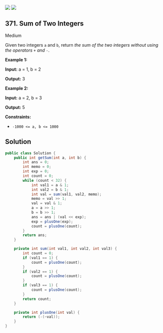 [![](https://img.shields.io/github/stars/javadev/LeetCode-in-Java?label=Stars&style=flat-square)](https://github.com/javadev/LeetCode-in-Java)
[![](https://img.shields.io/github/forks/javadev/LeetCode-in-Java?label=Fork%20me%20on%20GitHub%20&style=flat-square)](https://github.com/javadev/LeetCode-in-Java/fork)

## 371\. Sum of Two Integers

Medium

Given two integers `a` and `b`, return _the sum of the two integers without using the operators_ `+` _and_ `-`.

**Example 1:**

**Input:** a = 1, b = 2

**Output:** 3

**Example 2:**

**Input:** a = 2, b = 3

**Output:** 5

**Constraints:**

*   `-1000 <= a, b <= 1000`

## Solution

```java
public class Solution {
    public int getSum(int a, int b) {
        int ans = 0;
        int memo = 0;
        int exp = 0;
        int count = 0;
        while (count < 32) {
            int val1 = a & 1;
            int val2 = b & 1;
            int val = sum(val1, val2, memo);
            memo = val >> 1;
            val = val & 1;
            a = a >> 1;
            b = b >> 1;
            ans = ans | (val << exp);
            exp = plusOne(exp);
            count = plusOne(count);
        }
        return ans;
    }

    private int sum(int val1, int val2, int val3) {
        int count = 0;
        if (val1 == 1) {
            count = plusOne(count);
        }
        if (val2 == 1) {
            count = plusOne(count);
        }
        if (val3 == 1) {
            count = plusOne(count);
        }
        return count;
    }

    private int plusOne(int val) {
        return (-(~val));
    }
}
```